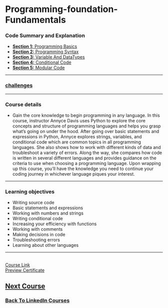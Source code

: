 # Programming-foundation-Fundamentals

### Code Summary and Explanation

- [**Section 1:** Programming Basics](./course-code-and-explanation/1-programming-Basics/)
- [**Section 2:** Programming Syntax](./course-code-and-explanation/2-programming-syntax/)
- [**Section 3:** Variable And DataTypes ](./course-code-and-explanation/3-variable-and-dataTypes/)
- [**Section 4:** Conditional Code](./course-code-and-explanation/4-conditional_code/)
- [**Section 5:** Modular Code ](./course-code-and-explanation/5-Modular_code/)

---

### [challenges](./Challenges/)

---

### Course details

- Gain the core knowledge to begin programming in any language. In this course, instructor Annyce Davis uses Python to explore the core concepts and structure of programming languages and helps you grasp what’s going on under the hood. After going over basic statements and expressions in Python, Annyce explores strings, variables, and conditional code which are common topics in all programming languages. She also shows how to work with different kinds of data and troubleshoot a variety of errors. Along the way, she compares how code is written in several different languages and provides guidance on the criteria to use when choosing a programming language. Upon wrapping up this course, you’ll have the knowledge you need to continue your coding journey in whichever language piques your interest.

---

### Learning objectives

- Writing source code
- Basic statements and expressions
- Working with numbers and strings
- Writing conditional code
- Increasing your efficiency with functions
- Working with comments
- Making decisions in code
- Troubleshooting errors
- Learning about other languages

---

<br>[Course Link](https://www.linkedin.com/learning/programming-foundations-fundamentals-3/)
<br>[Preview Certificate](https://www.linkedin.com/learning/certificates/0614272f25ce2f2092198979824dfc3891e37cdb52dcf6c3d3b01d00e93ad8d0?lipi=urn%3Ali%3Apage%3Ad_flagship3_profile_view_base_certifications_details%3B9znAdOUJTu2aYA5T5YqZLQ%3D%3D)

## [Next Course](../-02-Programming-Foundations-Beyond-Fundamentals/)

### [Back To LinkedIn Courses](../)

